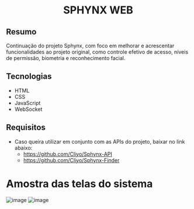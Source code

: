 # <p align="center"> SPHYNX WEB </p>

## Resumo
Continuação do projeto Sphynx, com foco em melhorar e acrescentar funcionalidades ao projeto original, como controle efetivo de acesso, níveis de permissão, biometria e reconhecimento facial.

## Tecnologias
- HTML
- CSS
- JavaScript
- WebSocket

## Requisitos
- Caso queira utilizar em conjunto com as APIs do projeto, baixar no link abaixo:
  - https://github.com/Cliyo/Sphynx-API
  - https://github.com/Cliyo/Sphynx-Finder

# Amostra das telas do sistema
![image](https://github.com/Cliyo/Sphynx-Web/assets/113215138/5af8fd23-d718-466e-a50f-a5d49905872e)
![image](https://github.com/Cliyo/Sphynx-Web/assets/113215138/08a75092-f969-4a89-93dc-072ce1e0e695)
